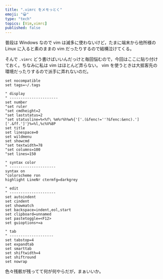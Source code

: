 ```yaml
---
title: ".vimrc をメモっとく"
emoji: "😀"
type: "tech"
topics: [Vim,vimrc]
published: false
---
```

普段は Windows なので vim は滅多に使わないけど，たまに端末から他所様の Linux に入ると素のままの vim だったりするので結構泣けてくる。

そんで `.vimrc` どう書けばいいんだっけと毎回悩むので，今回はここに貼り付けておく。ちなみに私は vim はほとんど弄らない。 vim を使うときは大抵客先の環境だったりするので派手に弄れないのだ。

```vim:.vimrc
set nocompatible
set tags=~/.tags

" display
" ----------------------
set number
"set ruler
"set cmdheight=2
"set laststatus=2
"set statusline=%<%f\ %m%r%h%w%{'['.(&fenc!=''?&fenc:&enc).']['.&ff.']'}%=%l,%c%V%8P
set title
set linespace=0
set wildmenu
set showcmd
"set textwidth=78
"set columns=100
"set lines=150

" syntax color
" ---------------------
syntax on
"colorscheme ron
highlight LineNr ctermfg=darkgrey

" edit
" ---------------------
set autoindent
set cindent
set showmatch
set backspace=indent,eol,start
set clipboard=unnamed
set pastetoggle=<F12>
set guioptions+=a

" tab
" --------------------
set tabstop=4
set expandtab
set smarttab
set shiftwidth=4
set shiftround
set nowrap
```
色々残骸が残ってて何が何やらだが，まぁいいか。

